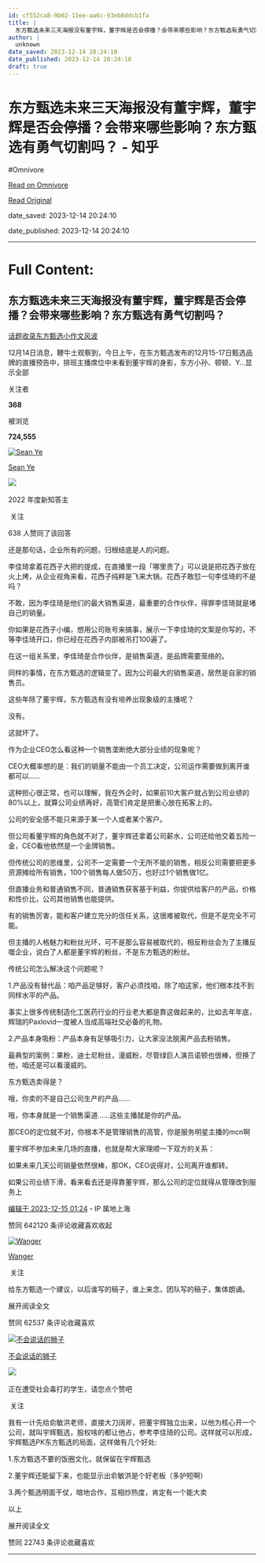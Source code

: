 ```yaml
---
id: cf552ca8-9b02-11ee-aa6c-93eb8ddcb1fa
title: |
  东方甄选未来三天海报没有董宇辉，董宇辉是否会停播？会带来哪些影响？东方甄选有勇气切割吗？ - 知乎
author: |
  unknown
date_saved: 2023-12-14 20:24:10
date_published: 2023-12-14 20:24:10
draft: true
---
```


# 东方甄选未来三天海报没有董宇辉，董宇辉是否会停播？会带来哪些影响？东方甄选有勇气切割吗？ - 知乎
#Omnivore

[Read on Omnivore](https://omnivore.app/me/-18c6bbe5ae2)

[Read Original](https://www.zhihu.com/question/634890549/answer/3326230292)

date_saved: 2023-12-14 20:24:10

date_published: 2023-12-14 20:24:10

--- 

# Full Content: 

## 东方甄选未来三天海报没有董宇辉，董宇辉是否会停播？会带来哪些影响？东方甄选有勇气切割吗？

[话题收录东方甄选小作文风波](https://www.zhihu.com/topic/29056775)

12月14日消息，鞭牛士观察到，今日上午，在东方甄选发布的12月15-17日甄选品牌的直播预告中，排班主播席位中未看到董宇辉的身影，东方小孙、顿顿、Y…显示全部 ​

关注者

**368**

被浏览

**724,555**

[![Sean Ye](https://proxy-prod.omnivore-image-cache.app/0x0,sPPbSKr6keJweCvENu8R0kiat45A28AZgY9vpzWC_qKQ/https://pic1.zhimg.com/v2-0d8fae9c0958d4b83478dfc7f9fc383f_l.jpg?source=2c26e567)](https://www.zhihu.com/people/sean-yenan)

[Sean Ye](https://www.zhihu.com/people/sean-yenan)

[​](https://www.zhihu.com/question/510340037)​![](https://proxy-prod.omnivore-image-cache.app/0x0,sRpP1H2oa_TfsDLpATwsIt6ipVLRN7HlUZGTch2Ee4JQ/https://picx.zhimg.com/v2-4812630bc27d642f7cafcd6cdeca3d7a.jpg?source=88ceefae)

2022 年度新知答主

​ 关注

638 人赞同了该回答

还是那句话，企业所有的问题，归根结底是人的问题。

李佳琦拿着花西子大把的提成，在直播里一段「哪里贵了」可以说是把花西子放在火上烤，从企业视角来看，花西子纯粹是飞来大锅，花西子敢怼一句李佳琦的不是吗？

不敢，因为李佳琦是他们的最大销售渠道，最重要的合作伙伴，得罪李佳琦就是堵自己的销量。

你如果是花西子小编，想用公司账号来搞事，展示一下李佳琦的文案是你写的，不等李佳琦开口，你已经在花西子内部被吊打100遍了。

在这一组关系里，李佳琦是合作伙伴，是销售渠道，是品牌需要笼络的。

同样的事情，在东方甄选的逻辑变了。因为公司最大的销售渠道，居然是自家的销售员。

这些年除了董宇辉，东方甄选有没有培养出现象级的主播呢？

没有。

这就坏了。

作为企业CEO怎么看这种一个销售垄断绝大部分业绩的现象呢？

CEO大概率想的是：我们的销量不能由一个员工决定，公司运作需要做到离开谁都可以……

这种担心很正常，也可以理解，我在外企时，如果前10大客户就占到公司业绩的80%以上，就算公司业绩再好，高管们肯定是把重心放在拓客上的。

公司的安全感不能只来源于某一个人或者某个客户。

但公司看董宇辉的角色就不对了，董宇辉还拿着公司薪水，公司还给他交着五险一金，CEO看他依然是一个金牌销售。

但传统公司的思维里，公司不一定需要一个无所不能的销售，相反公司需要把更多资源摊给所有销售，100个销售每人做50万，也好过1个销售做1亿。

但直播业务和普通销售不同，普通销售获客基于利益，你提供给客户的产品，价格和性价比，公司其他销售也能提供。

有的销售厉害，能和客户建立充分的信任关系，这很难被取代，但是不是完全不可能。

但主播的人格魅力和粉丝光环，可不是那么容易被取代的，相反粉丝会为了主播反噬企业，说白了人都是董宇辉的粉丝，不是东方甄选的粉丝。

传统公司怎么解决这个问题呢？

1.产品没有替代品：咱产品足够好，客户必须找咱，除了咱这家，他们根本找不到同样水平的产品。

事实上很多传统制造化工医药行业的行业老大都是靠这做起来的，比如去年年底，辉瑞的Paxlovid一度被人当成高端社交必备的礼物。

2.产品本身吸粉：产品本身有足够吸引力，让大家没法脱离产品去粉销售。

最典型的案例：果粉，迪士尼粉丝，漫威粉，尽管绿巨人演员诺顿也很棒，但换了他，咱还是可以看漫威的。

东方甄选卖得是？

哦，你卖的不是自己公司生产的产品……

哦，你本身就是一个销售渠道……这些主播就是你的产品。

那CEO的定位就不对，你根本不是管理销售的高管，你是服务明星主播的mcn啊

董宇辉不参加未来几场的直播，也就是帮大家理顺一下双方的关系：

如果未来几天公司销量依然很棒，那OK，CEO说得对，公司离开谁都转。

如果公司业绩下滑，看来看去还是得靠董宇辉，那么公司的定位就得从管理改到服务上

[编辑于 2023-12-15 01:24](https://www.zhihu.com/question/634890549/answer/3326230292)・IP 属地上海

​赞同 642​​120 条评论​收藏​喜欢收起​

[![Wanger](https://proxy-prod.omnivore-image-cache.app/0x0,s-OSb6pTlFUgCuIgYycNW6BnM9qUw-KvBmGg4P_2Z63M/https://picx.zhimg.com/v2-03ea9f731f9f0f73e572adf3ef3b6b56_l.jpg?source=1def8aca)](https://www.zhihu.com/people/wanger-42-34)

[Wanger](https://www.zhihu.com/people/wanger-42-34)

​ 关注

给东方甄选一个建议，以后谁写的稿子，谁上来念，团队写的稿子，集体朗诵。

展开阅读全文​

​赞同 625​​37 条评论​收藏​喜欢

[![不会说话的狮子](https://proxy-prod.omnivore-image-cache.app/0x0,svb13o3M3najW5DyrYE8tw5D25NOpN9rmVHUJKMt4vc4/https://pic1.zhimg.com/v2-07ec432a49dc5f6f6f2e7e44590b7d9b_l.jpg?source=1def8aca)](https://www.zhihu.com/people/xiao-bai-zhu-25-58)

[不会说话的狮子](https://www.zhihu.com/people/xiao-bai-zhu-25-58)

​![](https://proxy-prod.omnivore-image-cache.app/0x0,sKBtfFYtK0ROqGdvN0zCp5BhZ6pS4CW6jvNAosyO8byE/https://pica.zhimg.com/v2-4812630bc27d642f7cafcd6cdeca3d7a.jpg?source=88ceefae)

正在遭受社会毒打的学生，请您点个赞吧

​ 关注

 我有一计先给俞敏洪老师，直接大刀阔斧，把董宇辉独立出来，以他为核心开一个公司，就叫宇辉甄选，股权啥的都让他占，参考李佳琦的公司。这样就可以形成，宇辉甄选PK东方甄选的局面，这样做有几个好处:

1.东方甄选不要的饭圈文化，就保留在宇辉甄选

2.董宇辉还能留下来，也能显示出俞敏洪是个好老板（多护短啊）

3.两个甄选明面干仗，暗地合作，互相炒热度，肯定有一个能大卖

以上

展开阅读全文​

​赞同 227​​43 条评论​收藏​喜欢

---

